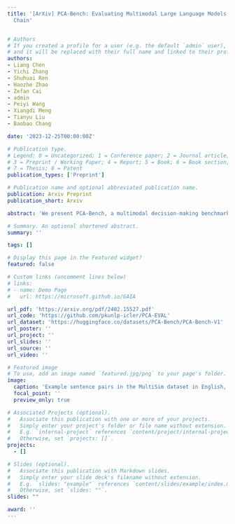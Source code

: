 ```yaml
---
title: '[ArXiv] PCA-Bench: Evaluating Multimodal Large Language Models in Perception-Cognition-Action
  Chain'


# Authors
# If you created a profile for a user (e.g. the default `admin` user), write the username (folder name) here
# and it will be replaced with their full name and linked to their profile.
authors:
- Liang Chen
- Yichi Zhang
- Shuhuai Ren
- Haozhe Zhao
- Zefan Cai
- admin
- Peiyi Wang
- Xiangdi Meng
- Tianyu Liu
- Baobao Chang

date: '2023-12-25T00:00:00Z'

# Publication type.
# Legend: 0 = Uncategorized; 1 = Conference paper; 2 = Journal article;
# 3 = Preprint / Working Paper; 4 = Report; 5 = Book; 6 = Book section;
# 7 = Thesis; 8 = Patent
publication_types: ['Preprint']

# Publication name and optional abbreviated publication name.
publication: Arxiv Preprint
publication_short: Arxiv

abstract: 'We present PCA-Bench, a multimodal decision-making benchmark for evaluating the integrated capabilities of Multimodal Large Language Models (MLLMs). Departing from previous benchmarks focusing on simplistic tasks and individual model capability, PCA-Bench introduces three complex scenarios: autonomous driving, domestic robotics, and open-world games. Given task instructions and diverse contexts, the model is required to seamlessly integrate multiple capabilities of Perception, Cognition, and Action in a reasoning chain to make accurate decisions. Moreover, PCA-Bench features error localization capabilities, scrutinizing model inaccuracies in areas such as perception, knowledge, or reasoning. This enhances the reliability of deploying MLLMs. To balance accuracy and efficiency in evaluation, we propose PCA-Eval, an automatic evaluation protocol, and assess 10 prevalent MLLMs. The results reveal significant performance disparities between open-source models and powerful proprietary models like GPT-4 Vision. To address this, we introduce Embodied-Instruction-Evolution (EIE), an automatic framework for synthesizing instruction tuning examples in multimodal embodied environments. EIE generates 7,510 training examples in PCA-Bench and enhances the performance of open-source MLLMs, occasionally surpassing GPT-4 Vision (+3\% in decision accuracy), thereby validating the effectiveness of EIE. Our findings suggest that robust MLLMs like GPT4-Vision show promise for decision-making in embodied agents, opening new avenues for MLLM research.'

# Summary. An optional shortened abstract.
summary: ''

tags: []

# Display this page in the Featured widget?
featured: false

# Custom links (uncomment lines below)
# links:
# - name: Demo Page
#   url: https://microsoft.github.io/GAIA

url_pdf: 'https://arxiv.org/pdf/2402.15527.pdf'
url_code: 'https://github.com/pkunlp-icler/PCA-EVAL'
url_dataset: 'https://huggingface.co/datasets/PCA-Bench/PCA-Bench-V1'
url_poster: ''
url_project: ''
url_slides: ''
url_source: ''
url_video: ''

# Featured image
# To use, add an image named `featured.jpg/png` to your page's folder.
image:
  caption: 'Example sentence pairs in the MultiSim dataset in English, Japanese, Urdu, and Russian'
  focal_point: ''
  preview_only: true

# Associated Projects (optional).
#   Associate this publication with one or more of your projects.
#   Simply enter your project's folder or file name without extension.
#   E.g. `internal-project` references `content/project/internal-project/index.md`.
#   Otherwise, set `projects: []`.
projects:
  - []

# Slides (optional).
#   Associate this publication with Markdown slides.
#   Simply enter your slide deck's filename without extension.
#   E.g. `slides: "example"` references `content/slides/example/index.md`.
#   Otherwise, set `slides: ""`.
slides: ""

award: ''
---
```

